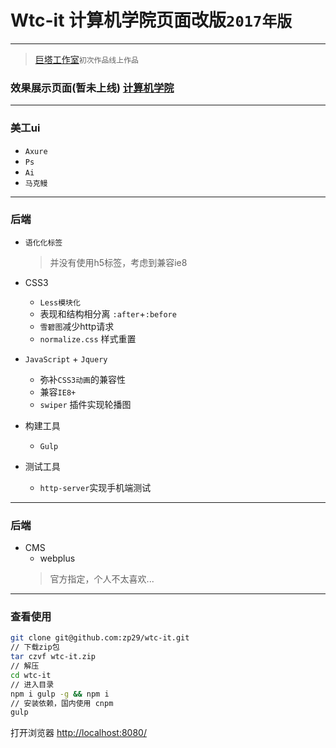 # Wtc-it 计算机学院页面改版`2017年版`

---

> [巨塔工作室](http://juta.wtc.edu.cn)`初次作品线上作品`

### 效果展示页面(暂未上线) [计算机学院](http://it.wtc.edu.cn)

---

### 美工ui

- `Axure`
- `Ps`
- `Ai`
- `马克鳗`

---

### 后端

- `语化化标签`
    > 并没有使用h5标签，考虑到兼容ie8

- CSS3
    + `Less模块化`
    + 表现和结构相分离 `:after`+`:before`
    + `雪碧图`减少http请求
    + `normalize.css` 样式重置
    
- `JavaScript` + `Jquery`
    + 弥补`CSS3动画`的兼容性
    + 兼容`IE8+`
    + `swiper` 插件实现轮播图
    
- 构建工具
    + `Gulp`
    
- 测试工具
	+ `http-server`实现手机端测试
	
---

### 后端
- CMS
    + webplus
    > 官方指定，个人不太喜欢...
    
---

### 查看使用
```bash
git clone git@github.com:zp29/wtc-it.git
// 下载zip包
tar czvf wtc-it.zip 
// 解压 
cd wtc-it
// 进入目录
npm i gulp -g && npm i
// 安装依赖，国内使用 cnpm 
gulp
```

打开浏览器 [http://localhost:8080/](http://localhost:8080/)



